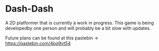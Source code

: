 # Dash-Dash
A 2D platformer that is currently a work in progress.
This game is being developedby one person and will probably be a bit slow with updates.

Future plans can be found at this pastebin -> https://pastebin.com/4pq9vt54

